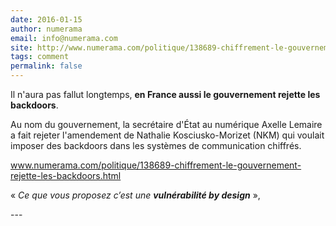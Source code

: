 ```yaml
---
date: 2016-01-15
author: numerama
email: info@numerama.com
site: http://www.numerama.com/politique/138689-chiffrement-le-gouvernement-rejette-les-backdoors.html
tags: comment
permalink: false
---
```


<p>Il n'aura pas fallut longtemps, <strong>en France aussi le gouvernement rejette les backdoors</strong>.</p>

<p>Au nom du gouvernement, la secrétaire d'État au numérique Axelle Lemaire a fait rejeter l'amendement de Nathalie Kosciusko-Morizet (NKM) qui voulait imposer des backdoors dans les systèmes de communication chiffrés.</p>

<p><a href="www.numerama.com/politique/138689-chiffrement-le-gouvernement-rejette-les-backdoors.html">www.numerama.com/politique/138689-chiffrement-le-gouvernement-rejette-les-backdoors.html</a></p>

<p>« <em>Ce que vous proposez c’est une&nbsp;<strong>vulnérabilité&nbsp;by design</strong></em>&nbsp;»,</p>
---